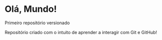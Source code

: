 # Olá, Mundo!
 Primeiro repositório versionado
 
 Repositório criado com o intuito de aprender a interagir com Git e GitHub!
